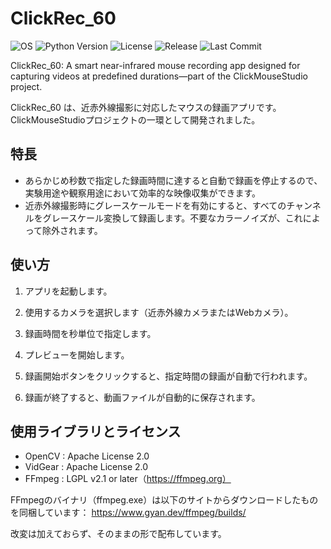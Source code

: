 # ClickRec_60

![OS](https://img.shields.io/badge/platform-Windows%2010%2F11_Only-green)
![Python Version](https://img.shields.io/badge/python-3.12.10-pink)
![License](https://img.shields.io/badge/license-Apache--2.0-blue)
![Release](https://img.shields.io/github/v/release/ClickMouseStudio/ClickRec_60)
![Last Commit](https://img.shields.io/github/last-commit/ClickMouseStudio/ClickRec_60)


ClickRec_60: A smart near-infrared mouse recording app designed for capturing videos at predefined durations—part of the ClickMouseStudio project.

ClickRec_60 は、近赤外線撮影に対応したマウスの録画アプリです。ClickMouseStudioプロジェクトの一環として開発されました。

## 特長
- あらかじめ秒数で指定した録画時間に達すると自動で録画を停止するので、実験用途や観察用途において効率的な映像収集ができます。
- 近赤外線撮影時にグレースケールモードを有効にすると、すべてのチャンネルをグレースケール変換して録画します。不要なカラーノイズが、これによって除外されます。

## 使い方

1. アプリを起動します。

1. 使用するカメラを選択します（近赤外線カメラまたはWebカメラ）。

1. 録画時間を秒単位で指定します。

1. プレビューを開始します。

1. 録画開始ボタンをクリックすると、指定時間の録画が自動で行われます。

1. 録画が終了すると、動画ファイルが自動的に保存されます。



## 使用ライブラリとライセンス

- OpenCV : Apache License 2.0
- VidGear : Apache License 2.0
- FFmpeg : LGPL v2.1 or later（https://ffmpeg.org）

FFmpegのバイナリ（ffmpeg.exe）は以下のサイトからダウンロードしたものを同梱しています：
https://www.gyan.dev/ffmpeg/builds/

改変は加えておらず、そのままの形で配布しています。